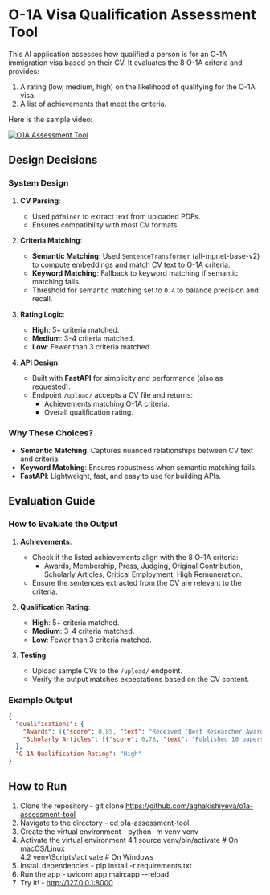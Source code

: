 # O-1A Visa Qualification Assessment Tool

This AI application assesses how qualified a person is for an O-1A immigration visa based on their CV. It evaluates the 8 O-1A criteria and provides:
  1. A rating (low, medium, high) on the likelihood of qualifying for the O-1A visa.
  2. A list of achievements that meet the criteria.

Here is the sample video:

[![O1A Assessment Tool](https://img.youtube.com/vi/AO8yiENGRlE/0.jpg)](https://www.youtube.com/watch?v=AO8yiENGRlE)

## Design Decisions

### **System Design**
1. **CV Parsing**:
   - Used `pdfminer` to extract text from uploaded PDFs.
   - Ensures compatibility with most CV formats.

2. **Criteria Matching**:
   - **Semantic Matching**: Used `SentenceTransformer` (all-mpnet-base-v2) to compute embeddings and match CV text to O-1A criteria.
   - **Keyword Matching**: Fallback to keyword matching if semantic matching fails.
   - Threshold for semantic matching set to `0.4` to balance precision and recall.

3. **Rating Logic**:
   - **High**: 5+ criteria matched.
   - **Medium**: 3-4 criteria matched.
   - **Low**: Fewer than 3 criteria matched.

4. **API Design**:
   - Built with **FastAPI** for simplicity and performance (also as requested).
   - Endpoint `/upload/` accepts a CV file and returns:
     - Achievements matching O-1A criteria.
     - Overall qualification rating.

### **Why These Choices?**
- **Semantic Matching**: Captures nuanced relationships between CV text and criteria.
- **Keyword Matching**: Ensures robustness when semantic matching fails.
- **FastAPI**: Lightweight, fast, and easy to use for building APIs.

## Evaluation Guide

### **How to Evaluate the Output**
1. **Achievements**:
   - Check if the listed achievements align with the 8 O-1A criteria:
     - Awards, Membership, Press, Judging, Original Contribution, Scholarly Articles, Critical Employment, High Remuneration.
   - Ensure the sentences extracted from the CV are relevant to the criteria.

2. **Qualification Rating**:
   - **High**: 5+ criteria matched.
   - **Medium**: 3-4 criteria matched.
   - **Low**: Fewer than 3 criteria matched.

3. **Testing**:
   - Upload sample CVs to the `/upload/` endpoint.
   - Verify the output matches expectations based on the CV content.

### **Example Output**
```json
{
  "qualifications": {
    "Awards": [{"score": 0.85, "text": "Received 'Best Researcher Award' in 2022."}],
    "Scholarly Articles": [{"score": 0.78, "text": "Published 10 papers in top-tier journals."}]
  },
  "O-1A Qualification Rating": "High"
}
```


## How to Run

1. Clone the repository - git clone https://github.com/aghakishiyeva/o1a-assessment-tool
2. Navigate to the directory - cd o1a-assessment-tool
3. Create the virtual environment - python -m venv venv
4. Activate the virtual environment
   4.1 source venv/bin/activate  # On macOS/Linux <br>
   4.2 venv\Scripts\activate     # On Windows
5. Install dependencies - pip install -r requirements.txt
6. Run the app - uvicorn app.main:app --reload
7. Try it! - http://127.0.0.1:8000
